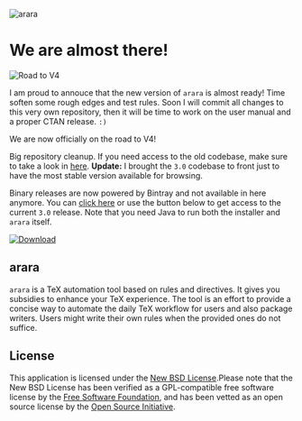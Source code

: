 ![arara](http://i.imgur.com/2WKyJZ9.png)

# We are almost there!

![Road to V4](http://i.imgur.com/jdc2eGu.png)

I am proud to annouce that the new version of `arara` is almost ready! Time soften some rough edges and test rules. Soon I will commit all changes to this very own repository, then it will be time to work on the user manual and a proper CTAN release. `:)`

We are now officially on the road to V4!

Big repository cleanup. If you need access to the old codebase, make sure to take a look in [here](https://github.com/cereda/arara/releases). **Update:** I brought the `3.0` codebase to front just to have the most stable version available for browsing.

Binary releases are now powered by Bintray and not available in here anymore. You can [click here](https://bintray.com/cereda/arara/installers/_latestVersion) or use the button below to get access to the current `3.0` release. Note that you need Java to run both the installer and `arara` itself.

[ ![Download](https://api.bintray.com/packages/cereda/arara/installers/images/download.png) ](https://bintray.com/cereda/arara/installers/_latestVersion)

## arara

`arara` is a TeX automation tool based on rules and directives. It gives you subsidies to enhance your TeX experience. The tool is an effort to provide a concise way to automate the daily TeX workflow for users and also package writers. Users might write their own rules when the provided ones do not suffice.

## License

This application is licensed under the [New BSD License](http://www.opensource.org/licenses/bsd-license.php).Please note that the New BSD License has been verified as a GPL-compatible free software license by the [Free Software Foundation](http://www.fsf.org/), and has been vetted as an open source license by the [Open Source Initiative](http://www.opensource.org/).


